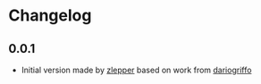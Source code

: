 # Changelog

## 0.0.1
* Initial version made by [zlepper] based on work from [dariogriffo]



[dariogriffo]: https://github.com/dariogriffo
[zlepper]: https://github.com/zlepper